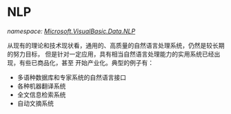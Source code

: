 ﻿# NLP
_namespace: [Microsoft.VisualBasic.Data.NLP](./index.md)_

从现有的理论和技术现状看，通用的、高质量的自然语言处理系统，仍然是较长期的努力目标，
 但是针对一定应用，具有相当自然语言处理能力的实用系统已经出现，有些已商品化，甚至
 开始产业化。典型的例子有：
 
 + 多语种数据库和专家系统的自然语言接口
 + 各种机器翻译系统
 + 全文信息检索系统
 + 自动文摘系统




